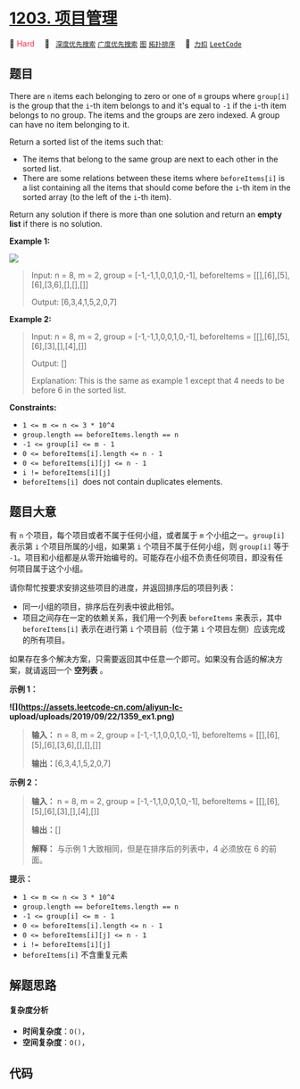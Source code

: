 # [1203. 项目管理](https://2xiao.github.io/leetcode-js/problem/1203.html)

🔴 <font color=#ff334b>Hard</font>&emsp; 🔖&ensp; [`深度优先搜索`](/tag/depth-first-search.md) [`广度优先搜索`](/tag/breadth-first-search.md) [`图`](/tag/graph.md) [`拓扑排序`](/tag/topological-sort.md)&emsp; 🔗&ensp;[`力扣`](https://leetcode.cn/problems/sort-items-by-groups-respecting-dependencies) [`LeetCode`](https://leetcode.com/problems/sort-items-by-groups-respecting-dependencies)

## 题目

There are `n` items each belonging to zero or one of `m` groups where
`group[i]` is the group that the `i`-th item belongs to and it's equal to `-1`
if the `i`-th item belongs to no group. The items and the groups are zero
indexed. A group can have no item belonging to it.

Return a sorted list of the items such that:

  * The items that belong to the same group are next to each other in the sorted list.
  * There are some relations between these items where `beforeItems[i]` is a list containing all the items that should come before the `i`-th item in the sorted array (to the left of the `i`-th item).

Return any solution if there is more than one solution and return an **empty
list**  if there is no solution.



**Example 1:**

**![](https://assets.leetcode.com/uploads/2019/09/11/1359_ex1.png)**

> Input: n = 8, m = 2, group = [-1,-1,1,0,0,1,0,-1], beforeItems = [[],[6],[5],[6],[3,6],[],[],[]]
> 
> Output: [6,3,4,1,5,2,0,7]

**Example 2:**

> Input: n = 8, m = 2, group = [-1,-1,1,0,0,1,0,-1], beforeItems = [[],[6],[5],[6],[3],[],[4],[]]
> 
> Output: []
> 
> Explanation:  This is the same as example 1 except that 4 needs to be before 6 in the sorted list.

**Constraints:**

  * `1 <= m <= n <= 3 * 10^4`
  * `group.length == beforeItems.length == n`
  * `-1 <= group[i] <= m - 1`
  * `0 <= beforeItems[i].length <= n - 1`
  * `0 <= beforeItems[i][j] <= n - 1`
  * `i != beforeItems[i][j]`
  * `beforeItems[i] `does not contain duplicates elements.


## 题目大意

有 `n` 个项目，每个项目或者不属于任何小组，或者属于 `m` 个小组之一。`group[i]` 表示第 `i` 个项目所属的小组，如果第 `i`
个项目不属于任何小组，则 `group[i]` 等于 `-1`。项目和小组都是从零开始编号的。可能存在小组不负责任何项目，即没有任何项目属于这个小组。

请你帮忙按要求安排这些项目的进度，并返回排序后的项目列表：

  * 同一小组的项目，排序后在列表中彼此相邻。
  * 项目之间存在一定的依赖关系，我们用一个列表 `beforeItems` 来表示，其中 `beforeItems[i]` 表示在进行第 `i` 个项目前（位于第 `i` 个项目左侧）应该完成的所有项目。

如果存在多个解决方案，只需要返回其中任意一个即可。如果没有合适的解决方案，就请返回一个 **空列表** 。

**示例 1：**

**![](https://assets.leetcode-cn.com/aliyun-lc-
upload/uploads/2019/09/22/1359_ex1.png)**

> 
> 
> 
> 
> 
> **输入：** n = 8, m = 2, group = [-1,-1,1,0,0,1,0,-1], beforeItems = [[],[6],[5],[6],[3,6],[],[],[]]
> 
> **输出：**[6,3,4,1,5,2,0,7]
> 
> 

**示例 2：**

> 
> 
> 
> 
> 
> **输入：** n = 8, m = 2, group = [-1,-1,1,0,0,1,0,-1], beforeItems = [[],[6],[5],[6],[3],[],[4],[]]
> 
> **输出：**[]
> 
> **解释：** 与示例 1 大致相同，但是在排序后的列表中，4 必须放在 6 的前面。
> 
> 

**提示：**

  * `1 <= m <= n <= 3 * 10^4`
  * `group.length == beforeItems.length == n`
  * `-1 <= group[i] <= m - 1`
  * `0 <= beforeItems[i].length <= n - 1`
  * `0 <= beforeItems[i][j] <= n - 1`
  * `i != beforeItems[i][j]`
  * `beforeItems[i]` 不含重复元素


## 解题思路

#### 复杂度分析

- **时间复杂度**：`O()`，
- **空间复杂度**：`O()`，

## 代码

```javascript

```
